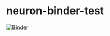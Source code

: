 # neuron-binder-test

[![Binder](http://mybinder.org/badge.svg)](http://mybinder.org/repo/btel/neuron-binder-test)
